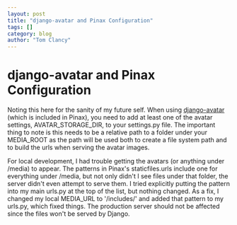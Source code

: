 ```yaml
---
layout: post
title: "django-avatar and Pinax Configuration"
tags: []
category: blog
author: "Tom Clancy"
---
```


# django-avatar and Pinax Configuration

Noting this here for the sanity of my future self. When using <a href="http://github.com/ericflo/django-avatar">django-avatar</a> (which is included in Pinax), you need to add at least one of the avatar settings, AVATAR_STORAGE_DIR, to your settings.py file. The important thing to note is this needs to be a relative path to a folder under your MEDIA_ROOT as the path will be used both to create a file system path and to build the urls when serving the avatar images.

For local development, I had trouble getting the avatars (or anything under /media) to appear. The patterns in Pinax's staticfiles.urls include one for everything under /media, but not only didn't I see files under that folder, the server didn't even attempt to serve them. I tried explicitly putting the pattern into my main urls.py at the top of the list, but nothing changed. As a fix, I changed my local MEDIA_URL to '/includes/' and added that pattern to my urls.py, which fixed things. The production server should not be affected since the files won't be served by Django.
